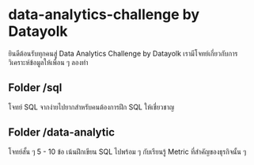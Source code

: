 # data-analytics-challenge by Datayolk

ยินดีต้อนรับทุกคนสู่ Data Analytics Challenge by Datayolk
เรามีโจทย์เกี่ยวกับการวิเคราะห์ข้อมูลให้เพื่อน ๆ ลองทำ

## Folder /sql
โจทย์ SQL จากง่ายไปยากสำหรับคนต้องการฝึก SQL ให้เชี่ยวชาญ

## Folder /data-analytic
โจทย์สั้น ๆ 5 - 10 ข้อ เน้นฝึกเขียน SQL ไปพร้อม ๆ กับเรียนรู้ Metric ที่สำคัญของธุรกิจนั้น ๆ
